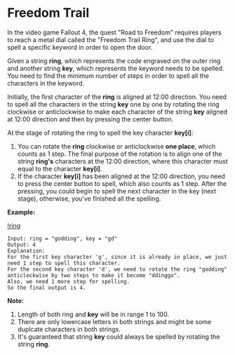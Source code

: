 # Freedom Trail

In the video game Fallout 4, the quest "Road to Freedom" requires players to reach a metal dial called the "Freedom Trail Ring", and use the dial to spell a specific keyword in order to open the door.

Given a string **ring**, which represents the code engraved on the outer ring and another string **key**, which represents the keyword needs to be spelled. You need to find the minimum number of steps in order to spell all the characters in the keyword.

Initially, the first character of the **ring** is aligned at 12:00 direction. You need to spell all the characters in the string **key** one by one by rotating the ring clockwise or anticlockwise to make each character of the string **key** aligned at 12:00 direction and then by pressing the center button.

At the stage of rotating the ring to spell the key character **key[i]**:

1. You can rotate the **ring** clockwise or anticlockwise **one place**, which counts as 1 step. The final purpose of the rotation is to align one of the string **ring's** characters at the 12:00 direction, where this character must equal to the character **key[i]**.
2. If the character **key[i]** has been aligned at the 12:00 direction, you need to press the center button to spell, which also counts as 1 step. After the pressing, you could begin to spell the next character in the key (next stage), otherwise, you've finished all the spelling.

**Example:**

[!ring](./ring.jpg)

```pseudo
Input: ring = "godding", key = "gd"
Output: 4
Explanation:
For the first key character 'g', since it is already in place, we just need 1 step to spell this character.
For the second key character 'd', we need to rotate the ring "godding" anticlockwise by two steps to make it become "ddinggo".
Also, we need 1 more step for spelling.
So the final output is 4.
```

**Note:**

1. Length of both ring and **key** will be in range 1 to 100.
2. There are only lowercase letters in both strings and might be some duplcate characters in both strings.
3. It's guaranteed that string **key** could always be spelled by rotating the string **ring**.
